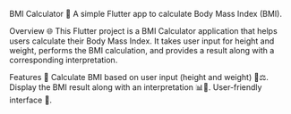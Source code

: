 BMI Calculator 🧮
A simple Flutter app to calculate Body Mass Index (BMI).

Overview 🌐
This Flutter project is a BMI Calculator application that helps users calculate their Body Mass Index. It takes user input for height and weight, performs the BMI calculation, and provides a result along with a corresponding interpretation.

Features 🚀
Calculate BMI based on user input (height and weight) 📏⚖️.
Display the BMI result along with an interpretation 📊🤔.
User-friendly interface 🎨.
